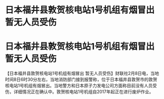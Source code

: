 # 日本福井县敦贺核电站1号机组有烟冒出 暂无人员受伤

# 日本福井县敦贺核电站1号机组有烟冒出 暂无人员受伤

【日本福井县敦贺核电站1号机组有烟冒出
暂无人员受伤】财联社2月8日电，当地时间8日6时30分左右，当地消防部门接到报警称，位于日本福井县敦贺市的敦贺核电站1号机组有烟冒出。当地警方和日本原子力发电公司方面称目前没有人员受伤，详细情况正在确认中。敦贺核电站1号机组自2017年起正在进行废炉作业。

